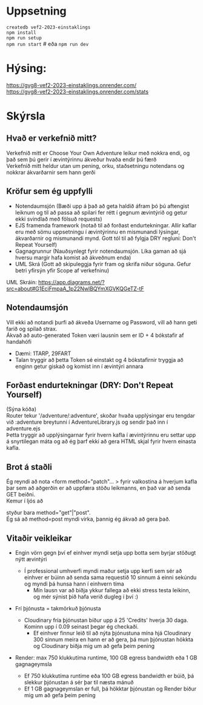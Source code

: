 # Uppsetning  

`createdb vef2-2023-einstaklings`  
`npm install`  
`npm run setup`  
`npm run start` # eða `npm run dev`  

# Hýsing:

https://gvg8-vef2-2023-einstaklings.onrender.com/  
https://gvg8-vef2-2023-einstaklings.onrender.com/stats  

# Skýrsla

## Hvað er verkefnið mitt?

Verkefnið mitt er Choose Your Own Adventure leikur með nokkra endi, og það sem þú gerir í ævintýrinnu ákveður hvaða endir þú færð  
Verkefnið mitt heldur utan um pening, orku, staðsetningu notendans og nokkrar ákvarðarnir sem hann gerði  

## Kröfur sem ég uppfylli
 - Notendaumsjón (Bæði upp á það að geta haldið áfram þó þú aftengist leiknum og til að passa að spilari fer rétt í gegnum ævintýrið og getur ekki svindlað með fölsuð requests)
 - EJS framenda framework (notað til að forðast endurtekningar. Allir kaflar eru með sömu uppsetningu í ævintýrinnu en mismunandi lýsingar, ákvarðarnir og mismunandi mynd. Gott tól til að fylgja DRY regluni: Don't Repeat Yourself)
 - Gagnagrunnur (Nauðsynlegt fyrir notendaumsjón. Líka gaman að sjá hversu margir hafa komist að ákveðnum enda)
 - UML Skrá (Gott að skipuleggja fyrir fram og skrifa niður söguna. Gefur betri yfirsýn yfir Scope af verkefninu)

UML Skráin: https://app.diagrams.net/?src=about#G1EciFmpaA_1p22NwlBQYmXGVKQGeTZ-tF

## Notendaumsjón

Vill ekki að notandi þurfi að ákveða Username og Password, vill að hann geti farið og spilað strax.  
Ákvað að auto-generated Token væri lausnin sem er ID + 4 bókstafir af handahófi  
 - Dæmi: 1TARP, 29FART  
 - Talan tryggir að þetta Token sé einstakt og 4 bókstafirnir tryggja að enginn getur giskað og komist inn í ævintýri annara  

## Forðast endurtekningar (DRY: Don't Repeat Yourself)

(Sýna kóða)  
Router tekur '/adventure/:adventure', skoðar hvaða upplýsingar eru tengdar við :adventure breytunni í AdventureLibrary.js og sendir það inn í adventure.ejs  
Þetta tryggir að upplýsingarnar fyrir hvern kafla í ævintýrinnu eru settar upp á snyrtilegan máta og að ég þarf ekki að gera HTML skjal fyrir hvern einasta kafla.  

## Brot á staðli

Ég reyndi að nota <form method="patch"... > fyrir valkostina á hverjum kafla þar sem að aðgerðin er að uppfæra stöðu leikmanns, en það var að senda GET beiðni.  
Kemur í ljós að <form> styður bara method="get"|"post".  
Ég sá að method=post myndi virka, þannig ég ákvað að gera það.

## Vitaðir veikleikar



 - Engin vörn gegn því ef einhver myndi setja upp botta sem byrjar stöðugt nýtt ævintýri  
    - Í professional umhverfi myndi maður setja upp kerfi sem sér að einhver er búinn að senda sama requestið 10 sinnum á einni sekúndu og myndi þá hunsa hann í einhvern tíma
      - Mín lausn var að biðja ykkur fallega að ekki stress testa leikinn, og mér sýnist þið hafa verið dugleg í því :)  

 - Frí þjónusta = takmörkuð þjónusta  
    - Cloudinary fría þjónustan bíður upp á 25 'Credits' hverja 30 daga. Kominn upp í 0.09 seinast þegar ég checkaði.  
      - Ef einhver finnur leið til að nýta þjónustuna mína hjá Cloudinary 300 sinnum meira en hann er að gera, þá mun þjónustan hökkta og Cloudinary biðja mig um að gefa þeim pening  
  - Render: max 750 klukkutíma runtime, 100 GB egress bandwidth eða 1 GB gagnageymsla  
    - Ef 750 klukkutíma runtime eða 100 GB egress bandwidth er búið, þá slekkur þjónustan á sér þar til næsta mánuð  
    - Ef 1 GB gagnageymslan er full, þá hökktar þjónustan og Render biður mig um að gefa þeim pening  


